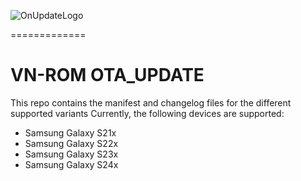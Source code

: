 ![OnUpdateLogo]([https://raw.githubusercontent.com/ShaDisNX255/OnUpdate/a52q/img/icon.png](https://github.com/xuanhoa8687/VN-ROM_OTA_UPDATE/blob/main/ic_launcher.png))

=============

# VN-ROM OTA_UPDATE

This repo contains the manifest and changelog files for the different supported variants
Currently, the following devices are supported:
- Samsung Galaxy S21x
- Samsung Galaxy S22x
- Samsung Galaxy S23x
- Samsung Galaxy S24x
